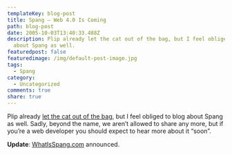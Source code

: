 ```yaml
---
templateKey: blog-post
title: Spang – Web 4.0 Is Coming
path: blog-post
date: 2005-10-03T13:40:33.488Z
description: Plip already let the cat out of the bag, but I feel obliged to blog
  about Spang as well.
featuredpost: false
featuredimage: /img/default-post-image.jpg
tags:
  - Spang
category:
  - Uncategorized
comments: true
share: true
---
```

<!--StartFragment-->

Plip already [let the cat out of the bag](http://weblogs.asp.net/Plip/archive/2005/10/03/426444.aspx), but I feel obliged to blog about Spang as well. Sadly, beyond the name, we aren’t allowed to share any more, but if you’re a web developer you should expect to hear more about it “soon”.

**Update**: [WhatIsSpang.com](http://whatisspang.com/) announced.

<!--EndFragment-->